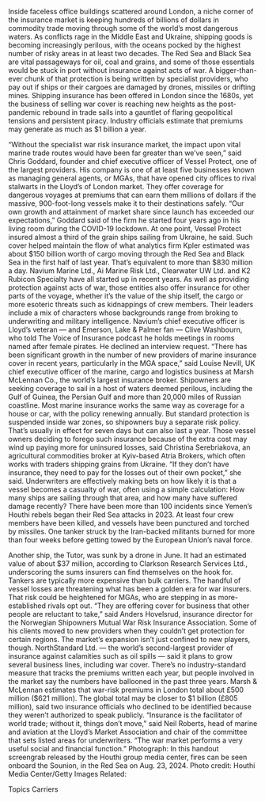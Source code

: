 Inside faceless office buildings scattered around London, a niche corner of the insurance market is keeping hundreds of billions of dollars in commodity trade moving through some of the world’s most dangerous waters.
As conflicts rage in the Middle East and Ukraine, shipping goods is becoming increasingly perilous, with the oceans pocked by the highest number of risky areas in at least two decades. The Red Sea and Black Sea are vital passageways for oil, coal and grains, and some of those essentials would be stuck in port without insurance against acts of war.
A bigger-than-ever chunk of that protection is being written by specialist providers, who pay out if ships or their cargoes are damaged by drones, missiles or drifting mines. Shipping insurance has been offered in London since the 1680s, yet the business of selling war cover is reaching new heights as the post-pandemic rebound in trade sails into a gauntlet of flaring geopolitical tensions and persistent piracy. Industry officials estimate that premiums may generate as much as $1 billion a year.

“Without the specialist war risk insurance market, the impact upon vital marine trade routes would have been far greater than we’ve seen,” said Chris Goddard, founder and chief executive officer of Vessel Protect, one of the largest providers.
His company is one of at least five businesses known as managing general agents, or MGAs, that have opened city offices to rival stalwarts in the Lloyd’s of London market. They offer coverage for dangerous voyages at premiums that can earn them millions of dollars if the massive, 900-foot-long vessels make it to their destinations safely.
“Our own growth and attainment of market share since launch has exceeded our expectations,” Goddard said of the firm he started four years ago in his living room during the COVID-19 lockdown.
At one point, Vessel Protect insured almost a third of the grain ships sailing from Ukraine, he said.
Such cover helped maintain the flow of what analytics firm Kpler estimated was about $150 billion worth of cargo moving through the Red Sea and Black Sea in the first half of last year. That’s equivalent to more than $830 million a day.
Navium Marine Ltd., Ai Marine Risk Ltd., Clearwater UW Ltd. and K2 Rubicon Specialty have all started up in recent years. As well as providing protection against acts of war, those entities also offer insurance for other parts of the voyage, whether it’s the value of the ship itself, the cargo or more esoteric threats such as kidnappings of crew members.
Their leaders include a mix of characters whose backgrounds range from broking to underwriting and military intelligence.
Navium’s chief executive officer is Lloyd’s veteran — and Emerson, Lake & Palmer fan — Clive Washbourn, who told The Voice of Insurance podcast he holds meetings in rooms named after female pirates. He declined an interview request.
“There has been significant growth in the number of new providers of marine insurance cover in recent years, particularly in the MGA space,” said Louise Nevill, UK chief executive officer of the marine, cargo and logistics business at Marsh McLennan Co., the world’s largest insurance broker.
Shipowners are seeking coverage to sail in a host of waters deemed perilous, including the Gulf of Guinea, the Persian Gulf and more than 20,000 miles of Russian coastline.
Most marine insurance works the same way as coverage for a house or car, with the policy renewing annually. But standard protection is suspended inside war zones, so shipowners buy a separate risk policy. That’s usually in effect for seven days but can also last a year.
Those vessel owners deciding to forego such insurance because of the extra cost may wind up paying more for uninsured losses, said Christina Serebriakova, an agricultural commodities broker at Kyiv-based Atria Brokers, which often works with traders shipping grains from Ukraine.
“If they don’t have insurance, they need to pay for the losses out of their own pocket,” she said.
Underwriters are effectively making bets on how likely it is that a vessel becomes a casualty of war, often using a simple calculation: How many ships are sailing through that area, and how many have suffered damage recently?
There have been more than 100 incidents since Yemen’s Houthi rebels began their Red Sea attacks in 2023. At least four crew members have been killed, and vessels have been punctured and torched by missiles.
One tanker struck by the Iran-backed militants burned for more than four weeks before getting towed by the European Union’s naval force.

Another ship, the Tutor, was sunk by a drone in June. It had an estimated value of about $37 million, according to Clarkson Research Services Ltd., underscoring the sums insurers can find themselves on the hook for.
Tankers are typically more expensive than bulk carriers.
The handful of vessel losses are threatening what has been a golden era for war insurers. That risk could be heightened for MGAs, who are stepping in as more-established rivals opt out.
“They are offering cover for business that other people are reluctant to take,” said Anders Hovelsrud, insurance director for the Norwegian Shipowners Mutual War Risk Insurance Association. Some of his clients moved to new providers when they couldn’t get protection for certain regions.
The market’s expansion isn’t just confined to new players, though. NorthStandard Ltd. — the world’s second-largest provider of insurance against calamities such as oil spills — said it plans to grow several business lines, including war cover.
There’s no industry-standard measure that tracks the premiums written each year, but people involved in the market say the numbers have ballooned in the past three years.
Marsh & McLennan estimates that war-risk premiums in London total about £500 million ($621 million). The global total may be closer to $1 billion (£805 million), said two insurance officials who declined to be identified because they weren’t authorized to speak publicly.
“Insurance is the facilitator of world trade; without it, things don’t move,” said Neil Roberts, head of marine and aviation at the Lloyd’s Market Association and chair of the committee that sets listed areas for underwriters. “The war market performs a very useful social and financial function.”
Photograph: In this handout screengrab released by the Houthi group media center, fires can be seen onboard the Sounion, in the Red Sea on Aug. 23, 2024. Photo credit: Houthi Media Center/Getty Images
Related:

Topics
Carriers

